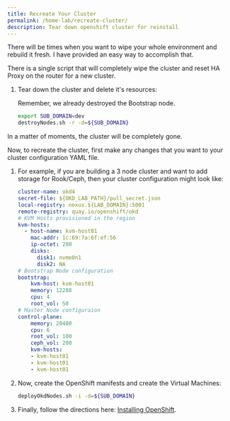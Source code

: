 ```yaml
---
title: Recreate Your Cluster
permalink: /home-lab/recreate-cluster/
description: Tear down openshift cluster for reinstall
---
```


There will be times when you want to wipe your whole environment and rebuild it fresh.  I have provided an easy way to accomplish that.

There is a single script that will completely wipe the cluster and reset HA Proxy on the router for a new cluster.

1. Tear down the cluster and delete it's resources:

   Remember, we already destroyed the Bootstrap node.

   ```bash
   export SUB_DOMAIN=dev
   destroyNodes.sh -r -d=${SUB_DOMAIN}
   ```

In a matter of moments, the cluster will be completely gone.

Now, to recreate the cluster, first make any changes that you want to your cluster configuration YAML file.

1. For example, if you are building a 3 node cluster and want to add storage for Rook/Ceph, then your cluster configuration might look like:

   ```yaml
   cluster-name: okd4
   secret-file: ${OKD_LAB_PATH}/pull_secret.json
   local-registry: nexus.${LAB_DOMAIN}:5001
   remote-registry: quay.io/openshift/okd
   # KVM Hosts provisioned in the region
   kvm-hosts:
     - host-name: kvm-host01
       mac-addr: 1c:69:7a:6f:ef:56
       ip-octet: 200
       disks:
         disk1: nvme0n1
         disk2: NA
   # Bootstrap Node configuration
   bootstrap:
       kvm-host: kvm-host01
       memory: 12288
       cpu: 4
       root_vol: 50
   # Master Node configuraion
   control-plane:
       memory: 20480
       cpu: 6
       root_vol: 100
       ceph_vol: 200
       kvm-hosts:
       - kvm-host01
       - kvm-host01
       - kvm-host01
   ```

1. Now, create the OpenShift manifests and create the Virtual Machines:

   ```bash
   deployOkdNodes.sh -i -d=${SUB_DOMAIN}
   ```

1. Finally, follow the directions here: [Installing OpenShift](/home-lab/install-okd/).
